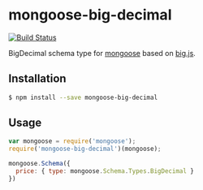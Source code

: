 mongoose-big-decimal
=====================

[![Build Status](https://travis-ci.org/lykmapipo/mongoose-big-decimal.svg?branch=master)](https://travis-ci.org/lykmapipo/mongoose-big-decimal)

BigDecimal schema type for [mongoose](https://github.com/Automattic/mongoose) based on [big.js](https://github.com/MikeMcl/big.js/).

## Installation
```sh
$ npm install --save mongoose-big-decimal
```

## Usage

```javascript
var mongoose = require('mongoose');
require('mongoose-big-decimal')(mongoose);

mongoose.Schema({
  price: { type: mongoose.Schema.Types.BigDecimal }
})
```